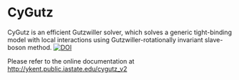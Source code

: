CyGutz
======

CyGutz is an efficient Gutzwiller solver,
which solves a generic tight-binding model with local interactions
using Gutzwiller-rotationally invariant slave-boson method.
[![DOI](https://zenodo.org/badge/doi/10.5281/zenodo.14076.svg)](http://dx.doi.org/10.5281/zenodo.14076)

Please refer to the online documentation at 
http://ykent.public.iastate.edu/cygutz_v2
